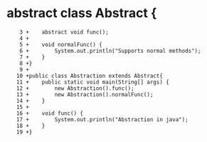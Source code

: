 # abstract class Abstract {
        3 +    abstract void func();
        4 +
        5 +    void normalFunc() {
        6 +        System.out.println("Supports normal methods");
        7 +    }
        8 +}
        9 +
       10 +public class Abstraction extends Abstract{
       11 +    public static void main(String[] args) {
       12 +        new Abstraction().func();
       13 +        new Abstraction().normalFunc();
       14 +    }
       15 +
       16 +    void func() {
       17 +        System.out.println("Abstraction in java");
       18 +    }
       19 +}
